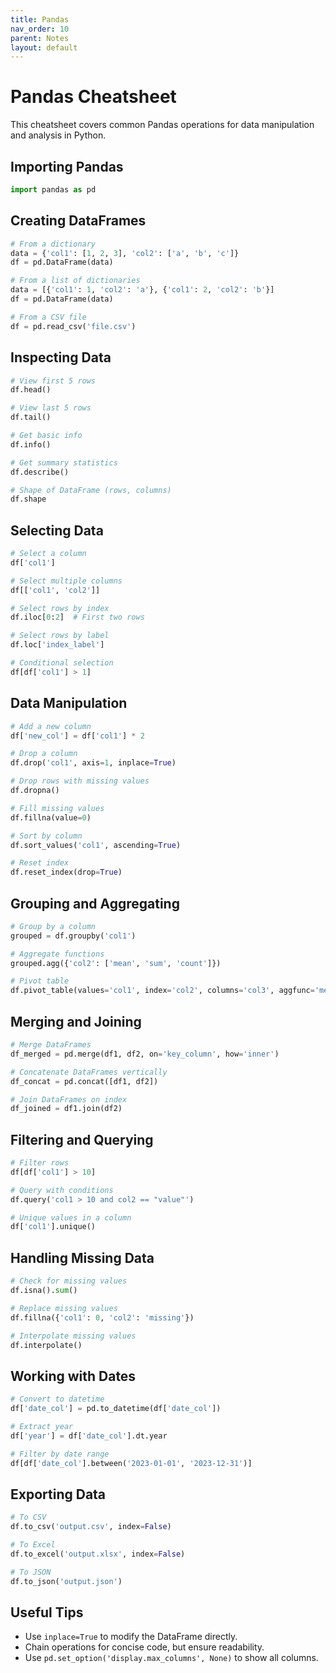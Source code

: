 ```yaml
---
title: Pandas
nav_order: 10
parent: Notes
layout: default
---
```


# Pandas Cheatsheet

This cheatsheet covers common Pandas operations for data manipulation and analysis in Python.

## Importing Pandas
```python
import pandas as pd
```

## Creating DataFrames
```python
# From a dictionary
data = {'col1': [1, 2, 3], 'col2': ['a', 'b', 'c']}
df = pd.DataFrame(data)

# From a list of dictionaries
data = [{'col1': 1, 'col2': 'a'}, {'col1': 2, 'col2': 'b'}]
df = pd.DataFrame(data)

# From a CSV file
df = pd.read_csv('file.csv')
```

## Inspecting Data
```python
# View first 5 rows
df.head()

# View last 5 rows
df.tail()

# Get basic info
df.info()

# Get summary statistics
df.describe()

# Shape of DataFrame (rows, columns)
df.shape
```

## Selecting Data
```python
# Select a column
df['col1']

# Select multiple columns
df[['col1', 'col2']]

# Select rows by index
df.iloc[0:2]  # First two rows

# Select rows by label
df.loc['index_label']

# Conditional selection
df[df['col1'] > 1]
```

## Data Manipulation
```python
# Add a new column
df['new_col'] = df['col1'] * 2

# Drop a column
df.drop('col1', axis=1, inplace=True)

# Drop rows with missing values
df.dropna()

# Fill missing values
df.fillna(value=0)

# Sort by column
df.sort_values('col1', ascending=True)

# Reset index
df.reset_index(drop=True)
```

## Grouping and Aggregating
```python
# Group by a column
grouped = df.groupby('col1')

# Aggregate functions
grouped.agg({'col2': ['mean', 'sum', 'count']})

# Pivot table
df.pivot_table(values='col1', index='col2', columns='col3', aggfunc='mean')
```

## Merging and Joining
```python
# Merge DataFrames
df_merged = pd.merge(df1, df2, on='key_column', how='inner')

# Concatenate DataFrames vertically
df_concat = pd.concat([df1, df2])

# Join DataFrames on index
df_joined = df1.join(df2)
```

## Filtering and Querying
```python
# Filter rows
df[df['col1'] > 10]

# Query with conditions
df.query('col1 > 10 and col2 == "value"')

# Unique values in a column
df['col1'].unique()
```

## Handling Missing Data
```python
# Check for missing values
df.isna().sum()

# Replace missing values
df.fillna({'col1': 0, 'col2': 'missing'})

# Interpolate missing values
df.interpolate()
```

## Working with Dates
```python
# Convert to datetime
df['date_col'] = pd.to_datetime(df['date_col'])

# Extract year
df['year'] = df['date_col'].dt.year

# Filter by date range
df[df['date_col'].between('2023-01-01', '2023-12-31')]
```

## Exporting Data
```python
# To CSV
df.to_csv('output.csv', index=False)

# To Excel
df.to_excel('output.xlsx', index=False)

# To JSON
df.to_json('output.json')
```

## Useful Tips
- Use `inplace=True` to modify the DataFrame directly.
- Chain operations for concise code, but ensure readability.
- Use `pd.set_option('display.max_columns', None)` to show all columns.